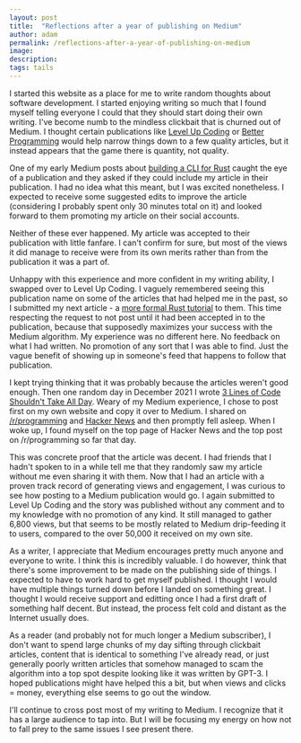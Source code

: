 ```yaml
---
layout: post
title:  "Reflections after a year of publishing on Medium"
author: adam
permalink: /reflections-after-a-year-of-publishing-on-medium
image: 
description: 
tags: tails
---
```


I started this website as a place for me to write random thoughts about software development. I started enjoying writing so much that I found myself telling everyone I could that they should start doing their own writing.  I've become numb to the mindless clickbait that is churned out of Medium. I thought certain publications like [Level Up Coding](https://levelup.gitconnected.com/) or [Better Programming](https://medium.com/better-programming) would help narrow things down to a few quality articles, but it instead appears that the game there is quantity, not quality.

One of my early Medium posts about [building a CLI for Rust](https://medium.com/geekculture/building-my-first-command-line-interface-cli-with-rust-b6beb9c284e0) caught the eye of a publication and they asked if they could include my article in their publication. I had no idea what this meant, but I was excited nonetheless. I expected to receive some suggested edits to improve the article (considering I probably spent only 30 minutes total on it) and looked forward to them promoting my article on their social accounts. 

Neither of these ever happened. My article was accepted to their publication with little fanfare.  I can't confirm for sure, but most of the views it did manage to receive were from its own merits rather than from the publication it was a part of. 

Unhappy with this experience and more confident in my writing ability, I swapped over to Level Up Coding.  I vaguely remembered seeing this publication name on some of the articles that had helped me in the past, so I submitted my next article - a [more formal Rust tutorial](https://levelup.gitconnected.com/how-to-build-a-note-taking-command-line-application-with-rust-part-1-34b9cd5be6b9) to them.  This time respecting the request to not post until it had been accepted in to the publication, because that supposedly maximizes your success with the Medium algorithm. My experience was no different here.  No feedback on what I had written.  No promotion of any sort that I was able to find.  Just the vague benefit of showing up in someone's feed that happens to follow that publication.

I kept trying thinking that it was probably because the articles weren't good enough. Then one random day in December 2021 I wrote [3 Lines of Code Shouldn't Take All Day](https://devtails.xyz/3-lines-of-code-shouldnt-take-all-day). Weary of my Medium experience, I chose to post first on my own website and copy it over to Medium.  I shared on [/r/programming](https://www.reddit.com/r/programming/comments/rgrygo/3_lines_of_code_shouldnt_take_all_day) and [Hacker News](https://news.ycombinator.com/item?id=29562557) and then promptly fell asleep. When I woke up, I found myself on the top page of Hacker News and the top post on /r/programming so far that day.  

This was concrete proof that the article was decent. I had friends that I hadn't spoken to in a while tell me that they randomly saw my article without me even sharing it with them.  Now that I had an article with a proven track record of generating views and engagement, I was curious to see how posting to a Medium publication would go.  I again submitted to Level Up Coding and the story was published without any comment and to my knowledge with no promotion of any kind.  It still managed to gather 6,800 views, but that seems to be mostly related to Medium drip-feeding it to users, compared to the over 50,000 it received on my own site.

As a writer, I appreciate that Medium encourages pretty much anyone and everyone to write.  I think this is incredibly valuable.  I do however, think that there's some improvement to be made on the publishing side of things.  I expected to have to work hard to get myself published.  I thought I would have multiple things turned down before I landed on something great. I thought I would receive support and editting once I had a first draft of something half decent. But instead, the process felt cold and distant as the Internet usually does.

As a reader (and probably not for much longer a Medium subscriber), I don't want to spend large chunks of my day sifting through clickbait articles, content that is identical to something I've already read, or just generally poorly written articles that somehow managed to scam the algorithm into a top spot despite looking like it was written by GPT-3.  I hoped publications might have helped this a bit, but when views and clicks = money, everything else seems to go out the window.

I'll continue to cross post most of my writing to Medium.  I recognize that it has a large audience to tap into. But I will be focusing my energy on how not to fall prey to the same issues I see present there.